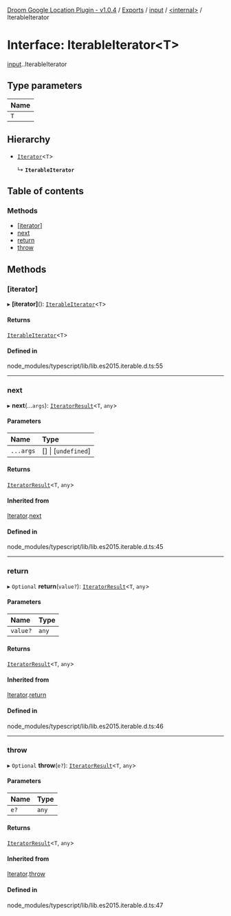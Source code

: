 [Droom Google Location Plugin - v1.0.4](../README.md) / [Exports](../modules.md) / [input](../modules/input.md) / [<internal\>](../modules/input._internal_.md) / IterableIterator

# Interface: IterableIterator<T\>

[input](../modules/input.md).[<internal>](../modules/input._internal_.md).IterableIterator

## Type parameters

| Name |
| :------ |
| `T` |

## Hierarchy

- [`Iterator`](input._internal_.Iterator.md)<`T`\>

  ↳ **`IterableIterator`**

## Table of contents

### Methods

- [[iterator]](input._internal_.IterableIterator.md#[iterator])
- [next](input._internal_.IterableIterator.md#next)
- [return](input._internal_.IterableIterator.md#return)
- [throw](input._internal_.IterableIterator.md#throw)

## Methods

### [iterator]

▸ **[iterator]**(): [`IterableIterator`](input._internal_.IterableIterator.md)<`T`\>

#### Returns

[`IterableIterator`](input._internal_.IterableIterator.md)<`T`\>

#### Defined in

node_modules/typescript/lib/lib.es2015.iterable.d.ts:55

___

### next

▸ **next**(...`args`): [`IteratorResult`](../modules/input._internal_.md#iteratorresult)<`T`, `any`\>

#### Parameters

| Name | Type |
| :------ | :------ |
| `...args` | [] \| [`undefined`] |

#### Returns

[`IteratorResult`](../modules/input._internal_.md#iteratorresult)<`T`, `any`\>

#### Inherited from

[Iterator](input._internal_.Iterator.md).[next](input._internal_.Iterator.md#next)

#### Defined in

node_modules/typescript/lib/lib.es2015.iterable.d.ts:45

___

### return

▸ `Optional` **return**(`value?`): [`IteratorResult`](../modules/input._internal_.md#iteratorresult)<`T`, `any`\>

#### Parameters

| Name | Type |
| :------ | :------ |
| `value?` | `any` |

#### Returns

[`IteratorResult`](../modules/input._internal_.md#iteratorresult)<`T`, `any`\>

#### Inherited from

[Iterator](input._internal_.Iterator.md).[return](input._internal_.Iterator.md#return)

#### Defined in

node_modules/typescript/lib/lib.es2015.iterable.d.ts:46

___

### throw

▸ `Optional` **throw**(`e?`): [`IteratorResult`](../modules/input._internal_.md#iteratorresult)<`T`, `any`\>

#### Parameters

| Name | Type |
| :------ | :------ |
| `e?` | `any` |

#### Returns

[`IteratorResult`](../modules/input._internal_.md#iteratorresult)<`T`, `any`\>

#### Inherited from

[Iterator](input._internal_.Iterator.md).[throw](input._internal_.Iterator.md#throw)

#### Defined in

node_modules/typescript/lib/lib.es2015.iterable.d.ts:47
